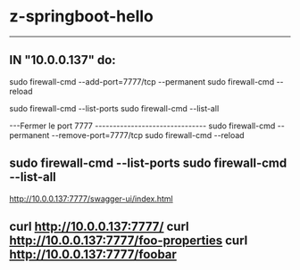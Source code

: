 # z-springboot-hello
-----------------------------------------------------
IN "10.0.0.137" do:
-----------------------------------------------------
sudo firewall-cmd --add-port=7777/tcp --permanent
sudo firewall-cmd --reload

sudo firewall-cmd --list-ports
sudo firewall-cmd --list-all

---Fermer le port 7777 -------------------------------
sudo firewall-cmd --permanent --remove-port=7777/tcp
sudo firewall-cmd --reload

sudo firewall-cmd --list-ports
sudo firewall-cmd --list-all
-----------------------------------------------------
http://10.0.0.137:7777/swagger-ui/index.html

curl http://10.0.0.137:7777/
curl http://10.0.0.137:7777/foo-properties
curl http://10.0.0.137:7777/foobar
-----------------------------------------------------
